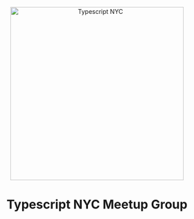 <p align="center">
  <a href="https://www.meetup.com/TypeScriptNYC/">
    <img alt="Typescript NYC" src="https://secure.meetupstatic.com/photos/event/a/1/d/a/600_480521434.jpeg" width="400" />
  </a>
</p>
<h1 align="center">
  Typescript NYC Meetup Group
</h1>

